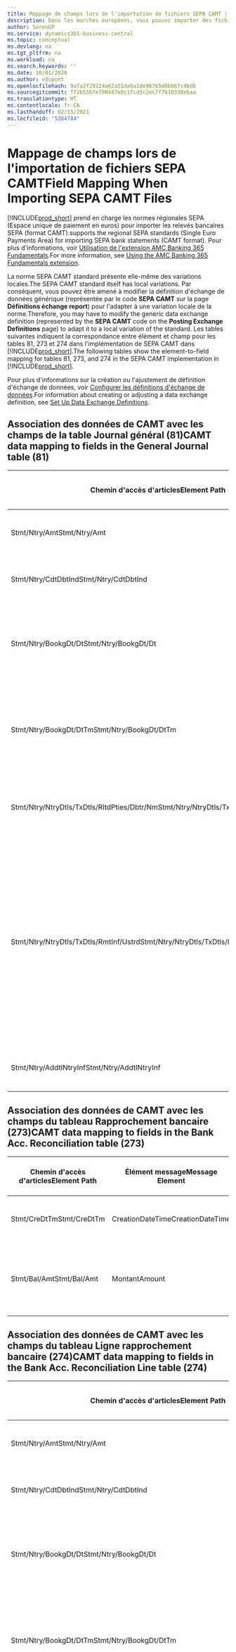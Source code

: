 ```yaml
---
title: Mappage de champs lors de l'importation de fichiers SEPA CAMT | Microsoft Docs
description: Dans les marchés européens, vous pouvez importer des fichiers de relevé bancaire selon les normes régionales SEPA (Espace unique de paiement en euros).
author: SorenGP
ms.service: dynamics365-business-central
ms.topic: conceptual
ms.devlang: na
ms.tgt_pltfrm: na
ms.workload: na
ms.search.keywords: ''
ms.date: 10/01/2020
ms.author: edupont
ms.openlocfilehash: 9afa2f29124a62a51da6a1de96765d6bb67c4bd6
ms.sourcegitcommit: ff2b55b7e790447e0c1fcd5c2ec7f7610338ebaa
ms.translationtype: HT
ms.contentlocale: fr-CA
ms.lasthandoff: 02/15/2021
ms.locfileid: "5384784"
---
```

# <a name="field-mapping-when-importing-sepa-camt-files"></a><span data-ttu-id="e314e-103">Mappage de champs lors de l'importation de fichiers SEPA CAMT</span><span class="sxs-lookup"><span data-stu-id="e314e-103">Field Mapping When Importing SEPA CAMT Files</span></span>
[!INCLUDE[prod_short](includes/prod_short.md)] <span data-ttu-id="e314e-104">prend en charge les normes régionales SEPA (Espace unique de paiement en euros) pour importer les relevés bancaires SEPA (format CAMT).</span><span class="sxs-lookup"><span data-stu-id="e314e-104">supports the regional SEPA standards (Single Euro Payments Area) for importing SEPA bank statements (CAMT format).</span></span> <span data-ttu-id="e314e-105">Pour plus d'informations, voir [Utilisation de l'extension AMC Banking 365 Fundamentals](ui-extensions-amc-banking.md).</span><span class="sxs-lookup"><span data-stu-id="e314e-105">For more information, see [Using the AMC Banking 365 Fundamentals extension](ui-extensions-amc-banking.md).</span></span>  

 <span data-ttu-id="e314e-106">La norme SEPA CAMT standard présente elle-même des variations locales.</span><span class="sxs-lookup"><span data-stu-id="e314e-106">The SEPA CAMT standard itself has local variations.</span></span> <span data-ttu-id="e314e-107">Par conséquent, vous pouvez être amené à modifier la définition d'échange de données générique (représentée par le code **SEPA CAMT** sur la page **Définitions échange report**) pour l'adapter à une variation locale de la norme.</span><span class="sxs-lookup"><span data-stu-id="e314e-107">Therefore, you may have to modify the generic data exchange definition (represented by the **SEPA CAMT** code on the **Posting Exchange Definitions** page) to adapt it to a local variation of the standard.</span></span> <span data-ttu-id="e314e-108">Les tables suivantes indiquent la correspondance entre élément et champ pour les tables 81, 273 et 274 dans l'implémentation de SEPA CAMT dans [!INCLUDE[prod_short](includes/prod_short.md)].</span><span class="sxs-lookup"><span data-stu-id="e314e-108">The following tables show the element-to-field mapping for tables 81, 273, and 274 in the SEPA CAMT implementation in [!INCLUDE[prod_short](includes/prod_short.md)].</span></span>  

 <span data-ttu-id="e314e-109">Pour plus d'informations sur la création ou l'ajustement de définition d'échange de données, voir [Configurer les définitions d'échange de données](across-how-to-set-up-data-exchange-definitions.md).</span><span class="sxs-lookup"><span data-stu-id="e314e-109">For information about creating or adjusting a data exchange definition, see [Set Up Data Exchange Definitions](across-how-to-set-up-data-exchange-definitions.md).</span></span>  

## <a name="camt-data-mapping-to-fields-in-the-general-journal-table-81"></a><span data-ttu-id="e314e-110">Association des données de CAMT avec les champs de la table Journal général (81)</span><span class="sxs-lookup"><span data-stu-id="e314e-110">CAMT data mapping to fields in the General Journal table (81)</span></span>  

|<span data-ttu-id="e314e-111">Chemin d'accès d'articles</span><span class="sxs-lookup"><span data-stu-id="e314e-111">Element Path</span></span>|<span data-ttu-id="e314e-112">Élément message</span><span class="sxs-lookup"><span data-stu-id="e314e-112">Message Element</span></span>|<span data-ttu-id="e314e-113">Type de données</span><span class="sxs-lookup"><span data-stu-id="e314e-113">Data Type</span></span>|<span data-ttu-id="e314e-114">Description</span><span class="sxs-lookup"><span data-stu-id="e314e-114">Description</span></span>|<span data-ttu-id="e314e-115">Identificateur de signe négatif</span><span class="sxs-lookup"><span data-stu-id="e314e-115">Negative-Sign Identifier</span></span>|<span data-ttu-id="e314e-116">N° champ</span><span class="sxs-lookup"><span data-stu-id="e314e-116">Field No.</span></span>|<span data-ttu-id="e314e-117">Nom du champ</span><span class="sxs-lookup"><span data-stu-id="e314e-117">Field Name</span></span>|  
|------------------|---------------------|---------------|-----------------|-------------------------------|---------------|----------------|  
|<span data-ttu-id="e314e-118">Stmt/Ntry/Amt</span><span class="sxs-lookup"><span data-stu-id="e314e-118">Stmt/Ntry/Amt</span></span>|<span data-ttu-id="e314e-119">Montant</span><span class="sxs-lookup"><span data-stu-id="e314e-119">Amount</span></span>|<span data-ttu-id="e314e-120">Décimal</span><span class="sxs-lookup"><span data-stu-id="e314e-120">Decimal</span></span>|<span data-ttu-id="e314e-121">Le montant de l'argent dans l'écriture de caisse.</span><span class="sxs-lookup"><span data-stu-id="e314e-121">The amount of money in the cash entry</span></span>||<span data-ttu-id="e314e-122">13</span><span class="sxs-lookup"><span data-stu-id="e314e-122">13</span></span>|<span data-ttu-id="e314e-123">Montant</span><span class="sxs-lookup"><span data-stu-id="e314e-123">Amount</span></span>|  
|<span data-ttu-id="e314e-124">Stmt/Ntry/CdtDbtInd</span><span class="sxs-lookup"><span data-stu-id="e314e-124">Stmt/Ntry/CdtDbtInd</span></span>|<span data-ttu-id="e314e-125">CreditDebitIndicator</span><span class="sxs-lookup"><span data-stu-id="e314e-125">CreditDebitIndicator</span></span>|<span data-ttu-id="e314e-126">Texte</span><span class="sxs-lookup"><span data-stu-id="e314e-126">Text</span></span>|<span data-ttu-id="e314e-127">Indique si l'écriture est une écriture de crédit ou débit</span><span class="sxs-lookup"><span data-stu-id="e314e-127">Indicates whether the entry is a credit or a debit entry</span></span>|<span data-ttu-id="e314e-128">DBIT</span><span class="sxs-lookup"><span data-stu-id="e314e-128">DBIT</span></span>|<span data-ttu-id="e314e-129">13</span><span class="sxs-lookup"><span data-stu-id="e314e-129">13</span></span>|<span data-ttu-id="e314e-130">Montant</span><span class="sxs-lookup"><span data-stu-id="e314e-130">Amount</span></span>|  
|<span data-ttu-id="e314e-131">Stmt/Ntry/BookgDt/Dt</span><span class="sxs-lookup"><span data-stu-id="e314e-131">Stmt/Ntry/BookgDt/Dt</span></span>|<span data-ttu-id="e314e-132">Date</span><span class="sxs-lookup"><span data-stu-id="e314e-132">Date</span></span>|<span data-ttu-id="e314e-133">Date</span><span class="sxs-lookup"><span data-stu-id="e314e-133">Date</span></span>|<span data-ttu-id="e314e-134">Date à laquelle une écriture est reportée sur un compte dans les livres de compte du gestionnaire</span><span class="sxs-lookup"><span data-stu-id="e314e-134">The date when an entry is posted to an account on the account servicer's books</span></span>||<span data-ttu-id="e314e-135">5</span><span class="sxs-lookup"><span data-stu-id="e314e-135">5</span></span>|<span data-ttu-id="e314e-136">Date de report</span><span class="sxs-lookup"><span data-stu-id="e314e-136">Posting Date</span></span>|  
|<span data-ttu-id="e314e-137">Stmt/Ntry/BookgDt/DtTm</span><span class="sxs-lookup"><span data-stu-id="e314e-137">Stmt/Ntry/BookgDt/DtTm</span></span>|<span data-ttu-id="e314e-138">DateTime</span><span class="sxs-lookup"><span data-stu-id="e314e-138">DateTime</span></span>|<span data-ttu-id="e314e-139">DateTime</span><span class="sxs-lookup"><span data-stu-id="e314e-139">DateTime</span></span>|<span data-ttu-id="e314e-140">La date et l'heure auxquelles une écriture est reportée sur un compte dans les livres de compte du gestionnaire</span><span class="sxs-lookup"><span data-stu-id="e314e-140">The date and time when an entry is posted to an account on the account servicer's books</span></span>||<span data-ttu-id="e314e-141">5</span><span class="sxs-lookup"><span data-stu-id="e314e-141">5</span></span>|<span data-ttu-id="e314e-142">Date de report</span><span class="sxs-lookup"><span data-stu-id="e314e-142">Posting Date</span></span>|  
|<span data-ttu-id="e314e-143">Stmt/Ntry/NtryDtls/TxDtls/RltdPties/Dbtr/Nm</span><span class="sxs-lookup"><span data-stu-id="e314e-143">Stmt/Ntry/NtryDtls/TxDtls/RltdPties/Dbtr/Nm</span></span>|<span data-ttu-id="e314e-144">Nom</span><span class="sxs-lookup"><span data-stu-id="e314e-144">Name</span></span>|<span data-ttu-id="e314e-145">Texte</span><span class="sxs-lookup"><span data-stu-id="e314e-145">Text</span></span>|<span data-ttu-id="e314e-146">Le nom de la partie qui doit une somme d'argent au créancier (final)</span><span class="sxs-lookup"><span data-stu-id="e314e-146">The name of the party that owes an amount of money to the (ultimate) creditor</span></span>||<span data-ttu-id="e314e-147">1221</span><span class="sxs-lookup"><span data-stu-id="e314e-147">1221</span></span>|<span data-ttu-id="e314e-148">Informations payeur</span><span class="sxs-lookup"><span data-stu-id="e314e-148">Payer Information</span></span>|  
|<span data-ttu-id="e314e-149">Stmt/Ntry/NtryDtls/TxDtls/RmtInf/Ustrd</span><span class="sxs-lookup"><span data-stu-id="e314e-149">Stmt/Ntry/NtryDtls/TxDtls/RmtInf/Ustrd</span></span>|<span data-ttu-id="e314e-150">Non structuré</span><span class="sxs-lookup"><span data-stu-id="e314e-150">Unstructured</span></span>|<span data-ttu-id="e314e-151">Texte</span><span class="sxs-lookup"><span data-stu-id="e314e-151">Text</span></span>|<span data-ttu-id="e314e-152">Les informations à votre disposition pour activer la correspondance/le rapprochement d'une écriture avec les articles que le paiement doit régler, telles que les factures commerciales dans un système comptes-clients, sous forme non structurée</span><span class="sxs-lookup"><span data-stu-id="e314e-152">Information supplied to enable the matching/reconciliation of an entry with the items that the payment is intended to settle, such as commercial invoices in an accounts-receivable system, in an unstructured form</span></span>||<span data-ttu-id="e314e-153">8</span><span class="sxs-lookup"><span data-stu-id="e314e-153">8</span></span>|<span data-ttu-id="e314e-154">Description</span><span class="sxs-lookup"><span data-stu-id="e314e-154">Description</span></span>|  
|<span data-ttu-id="e314e-155">Stmt/Ntry/AddtlNtryInf</span><span class="sxs-lookup"><span data-stu-id="e314e-155">Stmt/Ntry/AddtlNtryInf</span></span>|<span data-ttu-id="e314e-156">AdditionalEntryInformation</span><span class="sxs-lookup"><span data-stu-id="e314e-156">AdditionalEntryInformation</span></span>|<span data-ttu-id="e314e-157">Texte</span><span class="sxs-lookup"><span data-stu-id="e314e-157">Text</span></span>|<span data-ttu-id="e314e-158">Informations supplémentaires sur l'écriture.</span><span class="sxs-lookup"><span data-stu-id="e314e-158">Additional information about the entry</span></span>||<span data-ttu-id="e314e-159">1222</span><span class="sxs-lookup"><span data-stu-id="e314e-159">1222</span></span>|<span data-ttu-id="e314e-160">Informations transaction</span><span class="sxs-lookup"><span data-stu-id="e314e-160">Transaction Information</span></span>|  

## <a name="camt-data-mapping-to-fields-in-the-bank-acc-reconciliation-table-273"></a><span data-ttu-id="e314e-161">Association des données de CAMT avec les champs du tableau Rapprochement bancaire (273)</span><span class="sxs-lookup"><span data-stu-id="e314e-161">CAMT data mapping to fields in the Bank Acc. Reconciliation table (273)</span></span>  

|<span data-ttu-id="e314e-162">Chemin d'accès d'articles</span><span class="sxs-lookup"><span data-stu-id="e314e-162">Element Path</span></span>|<span data-ttu-id="e314e-163">Élément message</span><span class="sxs-lookup"><span data-stu-id="e314e-163">Message Element</span></span>|<span data-ttu-id="e314e-164">Type de données</span><span class="sxs-lookup"><span data-stu-id="e314e-164">Data Type</span></span>|<span data-ttu-id="e314e-165">Description</span><span class="sxs-lookup"><span data-stu-id="e314e-165">Description</span></span>|<span data-ttu-id="e314e-166">Identificateur de signe négatif</span><span class="sxs-lookup"><span data-stu-id="e314e-166">Negative-Sign Identifier</span></span>|<span data-ttu-id="e314e-167">N° champ</span><span class="sxs-lookup"><span data-stu-id="e314e-167">Field No.</span></span>|<span data-ttu-id="e314e-168">Nom du champ</span><span class="sxs-lookup"><span data-stu-id="e314e-168">Field Name</span></span>|  
|------------------|---------------------|---------------|-----------------|-------------------------------|---------------|----------------|  
|<span data-ttu-id="e314e-169">Stmt/CreDtTm</span><span class="sxs-lookup"><span data-stu-id="e314e-169">Stmt/CreDtTm</span></span>|<span data-ttu-id="e314e-170">CreationDateTime</span><span class="sxs-lookup"><span data-stu-id="e314e-170">CreationDateTime</span></span>|<span data-ttu-id="e314e-171">Date</span><span class="sxs-lookup"><span data-stu-id="e314e-171">Date</span></span>|<span data-ttu-id="e314e-172">Date et heure de création du message</span><span class="sxs-lookup"><span data-stu-id="e314e-172">The date and time when the message was created</span></span>||<span data-ttu-id="e314e-173">3</span><span class="sxs-lookup"><span data-stu-id="e314e-173">3</span></span>|<span data-ttu-id="e314e-174">Date du relevé</span><span class="sxs-lookup"><span data-stu-id="e314e-174">Statement Date</span></span>|  
|<span data-ttu-id="e314e-175">Stmt/Bal/Amt</span><span class="sxs-lookup"><span data-stu-id="e314e-175">Stmt/Bal/Amt</span></span>|<span data-ttu-id="e314e-176">Montant</span><span class="sxs-lookup"><span data-stu-id="e314e-176">Amount</span></span>|<span data-ttu-id="e314e-177">Décimal</span><span class="sxs-lookup"><span data-stu-id="e314e-177">Decimal</span></span>|<span data-ttu-id="e314e-178">Le montant résultant des montants ajustés pour toutes les écritures débit et crédit</span><span class="sxs-lookup"><span data-stu-id="e314e-178">The amount resulting from the netted amounts for all debit and credit entries</span></span>||<span data-ttu-id="e314e-179">4</span><span class="sxs-lookup"><span data-stu-id="e314e-179">4</span></span>|<span data-ttu-id="e314e-180">Solde final du relevé</span><span class="sxs-lookup"><span data-stu-id="e314e-180">Statement Ending Balance</span></span>|  

## <a name="camt-data-mapping-to-fields-in-the-bank-acc-reconciliation-line-table-274"></a><span data-ttu-id="e314e-181">Association des données de CAMT avec les champs du tableau Ligne rapprochement bancaire (274)</span><span class="sxs-lookup"><span data-stu-id="e314e-181">CAMT data mapping to fields in the Bank Acc. Reconciliation Line table (274)</span></span>  

|<span data-ttu-id="e314e-182">Chemin d'accès d'articles</span><span class="sxs-lookup"><span data-stu-id="e314e-182">Element Path</span></span>|<span data-ttu-id="e314e-183">Élément message</span><span class="sxs-lookup"><span data-stu-id="e314e-183">Message Element</span></span>|<span data-ttu-id="e314e-184">Type de données</span><span class="sxs-lookup"><span data-stu-id="e314e-184">Data Type</span></span>|<span data-ttu-id="e314e-185">Description</span><span class="sxs-lookup"><span data-stu-id="e314e-185">Description</span></span>|<span data-ttu-id="e314e-186">Identificateur de signe négatif</span><span class="sxs-lookup"><span data-stu-id="e314e-186">Negative-Sign Identifier</span></span>|<span data-ttu-id="e314e-187">N° champ</span><span class="sxs-lookup"><span data-stu-id="e314e-187">Field No.</span></span>|<span data-ttu-id="e314e-188">Nom du champ</span><span class="sxs-lookup"><span data-stu-id="e314e-188">Field Name</span></span>|  
|------------------|---------------------|---------------|-----------------|-------------------------------|---------------|----------------|  
|<span data-ttu-id="e314e-189">Stmt/Ntry/Amt</span><span class="sxs-lookup"><span data-stu-id="e314e-189">Stmt/Ntry/Amt</span></span>|<span data-ttu-id="e314e-190">Montant</span><span class="sxs-lookup"><span data-stu-id="e314e-190">Amount</span></span>|<span data-ttu-id="e314e-191">Décimal</span><span class="sxs-lookup"><span data-stu-id="e314e-191">Decimal</span></span>|<span data-ttu-id="e314e-192">Le montant de l'argent dans l'écriture de caisse.</span><span class="sxs-lookup"><span data-stu-id="e314e-192">The amount of money in the cash entry</span></span>||<span data-ttu-id="e314e-193">7</span><span class="sxs-lookup"><span data-stu-id="e314e-193">7</span></span>|<span data-ttu-id="e314e-194">Montant relevé</span><span class="sxs-lookup"><span data-stu-id="e314e-194">Statement Amount</span></span>|  
|<span data-ttu-id="e314e-195">Stmt/Ntry/CdtDbtInd</span><span class="sxs-lookup"><span data-stu-id="e314e-195">Stmt/Ntry/CdtDbtInd</span></span>|<span data-ttu-id="e314e-196">CreditDebitIndicator</span><span class="sxs-lookup"><span data-stu-id="e314e-196">CreditDebitIndicator</span></span>|<span data-ttu-id="e314e-197">Texte</span><span class="sxs-lookup"><span data-stu-id="e314e-197">Text</span></span>|<span data-ttu-id="e314e-198">Indique si l'écriture est une écriture de crédit ou débit</span><span class="sxs-lookup"><span data-stu-id="e314e-198">Indicates whether the entry is a credit or a debit entry</span></span>|<span data-ttu-id="e314e-199">DBIT</span><span class="sxs-lookup"><span data-stu-id="e314e-199">DBIT</span></span>|<span data-ttu-id="e314e-200">7</span><span class="sxs-lookup"><span data-stu-id="e314e-200">7</span></span>|<span data-ttu-id="e314e-201">Montant relevé</span><span class="sxs-lookup"><span data-stu-id="e314e-201">Statement Amount</span></span>|  
|<span data-ttu-id="e314e-202">Stmt/Ntry/BookgDt/Dt</span><span class="sxs-lookup"><span data-stu-id="e314e-202">Stmt/Ntry/BookgDt/Dt</span></span>|<span data-ttu-id="e314e-203">Date</span><span class="sxs-lookup"><span data-stu-id="e314e-203">Date</span></span>|<span data-ttu-id="e314e-204">Date</span><span class="sxs-lookup"><span data-stu-id="e314e-204">Date</span></span>|<span data-ttu-id="e314e-205">Date à laquelle une écriture est reportée sur un compte dans les livres de compte du gestionnaire</span><span class="sxs-lookup"><span data-stu-id="e314e-205">The date when an entry is posted to an account on the account servicer's books</span></span>||<span data-ttu-id="e314e-206">5</span><span class="sxs-lookup"><span data-stu-id="e314e-206">5</span></span>|<span data-ttu-id="e314e-207">Date transaction</span><span class="sxs-lookup"><span data-stu-id="e314e-207">Transaction Date</span></span>|  
|<span data-ttu-id="e314e-208">Stmt/Ntry/BookgDt/DtTm</span><span class="sxs-lookup"><span data-stu-id="e314e-208">Stmt/Ntry/BookgDt/DtTm</span></span>|<span data-ttu-id="e314e-209">DateTime</span><span class="sxs-lookup"><span data-stu-id="e314e-209">DateTime</span></span>|<span data-ttu-id="e314e-210">DateTime</span><span class="sxs-lookup"><span data-stu-id="e314e-210">DateTime</span></span>|<span data-ttu-id="e314e-211">La date et l'heure auxquelles une écriture est reportée sur un compte dans les livres de compte du gestionnaire</span><span class="sxs-lookup"><span data-stu-id="e314e-211">The date and time when an entry is posted to an account on the account servicer's books</span></span>||<span data-ttu-id="e314e-212">5</span><span class="sxs-lookup"><span data-stu-id="e314e-212">5</span></span>|<span data-ttu-id="e314e-213">Date transaction</span><span class="sxs-lookup"><span data-stu-id="e314e-213">Transaction Date</span></span>|  
|<span data-ttu-id="e314e-214">Stmt/Ntry/ValDt/Dt</span><span class="sxs-lookup"><span data-stu-id="e314e-214">Stmt/Ntry/ValDt/Dt</span></span>|<span data-ttu-id="e314e-215">Date</span><span class="sxs-lookup"><span data-stu-id="e314e-215">Date</span></span>|<span data-ttu-id="e314e-216">Date</span><span class="sxs-lookup"><span data-stu-id="e314e-216">Date</span></span>|<span data-ttu-id="e314e-217">Date à laquelle les immobilisations sont disponibles pour le propriétaire du compte en cas d'écriture créditrice, ou cessent d'être disponibles pour le propriétaire du compte en cas d'écriture débitrice</span><span class="sxs-lookup"><span data-stu-id="e314e-217">The date when assets become available to the account owner in case of a credit entry, or cease to be available to the account owner in case of a debit entry</span></span>||<span data-ttu-id="e314e-218">12</span><span class="sxs-lookup"><span data-stu-id="e314e-218">12</span></span>|<span data-ttu-id="e314e-219">Date de valeur</span><span class="sxs-lookup"><span data-stu-id="e314e-219">Value Date</span></span>|  
|<span data-ttu-id="e314e-220">Stmt/Ntry/ValDt/DtTm</span><span class="sxs-lookup"><span data-stu-id="e314e-220">Stmt/Ntry/ValDt/DtTm</span></span>|<span data-ttu-id="e314e-221">DateTime</span><span class="sxs-lookup"><span data-stu-id="e314e-221">DateTime</span></span>|<span data-ttu-id="e314e-222">DateTime</span><span class="sxs-lookup"><span data-stu-id="e314e-222">DateTime</span></span>|<span data-ttu-id="e314e-223">La date et l'heure auxquelles les immobilisations sont disponibles pour le propriétaire du compte en cas d'écriture créditrice, ou cessent d'être disponibles pour le propriétaire du compte en cas d'écriture débitrice</span><span class="sxs-lookup"><span data-stu-id="e314e-223">The date and time when assets become available to the account owner in case of a credit entry, or cease to be available to the account owner in case of a debit entry</span></span>||<span data-ttu-id="e314e-224">12</span><span class="sxs-lookup"><span data-stu-id="e314e-224">12</span></span>|<span data-ttu-id="e314e-225">Date de valeur</span><span class="sxs-lookup"><span data-stu-id="e314e-225">Value Date</span></span>|  
|<span data-ttu-id="e314e-226">Stmt/Ntry/NtryDtls/TxDtls/RltdPties/Dbtr/Nm</span><span class="sxs-lookup"><span data-stu-id="e314e-226">Stmt/Ntry/NtryDtls/TxDtls/RltdPties/Dbtr/Nm</span></span>|<span data-ttu-id="e314e-227">Nom</span><span class="sxs-lookup"><span data-stu-id="e314e-227">Name</span></span>|<span data-ttu-id="e314e-228">Texte</span><span class="sxs-lookup"><span data-stu-id="e314e-228">Text</span></span>|<span data-ttu-id="e314e-229">Le nom de la partie qui doit une somme d'argent au créancier (final)</span><span class="sxs-lookup"><span data-stu-id="e314e-229">The name of the party that owes an amount of money to the (ultimate) creditor</span></span>||<span data-ttu-id="e314e-230">15</span><span class="sxs-lookup"><span data-stu-id="e314e-230">15</span></span>|<span data-ttu-id="e314e-231">Informations payeur</span><span class="sxs-lookup"><span data-stu-id="e314e-231">Payer Information</span></span>|  
|<span data-ttu-id="e314e-232">Stmt/Ntry/NtryDtls/TxDtls/RmtInf/Ustrd</span><span class="sxs-lookup"><span data-stu-id="e314e-232">Stmt/Ntry/NtryDtls/TxDtls/RmtInf/Ustrd</span></span>|<span data-ttu-id="e314e-233">Non structuré</span><span class="sxs-lookup"><span data-stu-id="e314e-233">Unstructured</span></span>|<span data-ttu-id="e314e-234">Texte</span><span class="sxs-lookup"><span data-stu-id="e314e-234">Text</span></span>|<span data-ttu-id="e314e-235">Les informations à votre disposition pour activer la correspondance/le rapprochement d'une écriture avec les articles que le paiement doit régler, telles que les factures commerciales dans un système comptes-clients, sous forme non structurée</span><span class="sxs-lookup"><span data-stu-id="e314e-235">Information supplied to enable the matching/reconciliation of an entry with the items that the payment is intended to settle, such as commercial invoices in an accounts-receivable system, in an unstructured form</span></span>||<span data-ttu-id="e314e-236">6</span><span class="sxs-lookup"><span data-stu-id="e314e-236">6</span></span>|<span data-ttu-id="e314e-237">Description</span><span class="sxs-lookup"><span data-stu-id="e314e-237">Description</span></span>|  
|<span data-ttu-id="e314e-238">Stmt/Ntry/AddtlNtryInf</span><span class="sxs-lookup"><span data-stu-id="e314e-238">Stmt/Ntry/AddtlNtryInf</span></span>|<span data-ttu-id="e314e-239">AdditionalEntryInformation</span><span class="sxs-lookup"><span data-stu-id="e314e-239">AdditionalEntryInformation</span></span>|<span data-ttu-id="e314e-240">Texte</span><span class="sxs-lookup"><span data-stu-id="e314e-240">Text</span></span>|<span data-ttu-id="e314e-241">Informations supplémentaires sur l'écriture.</span><span class="sxs-lookup"><span data-stu-id="e314e-241">Additional information about the entry</span></span>||<span data-ttu-id="e314e-242">16</span><span class="sxs-lookup"><span data-stu-id="e314e-242">16</span></span>|<span data-ttu-id="e314e-243">Informations transaction</span><span class="sxs-lookup"><span data-stu-id="e314e-243">Transaction Information</span></span>|  

 <span data-ttu-id="e314e-244">Les articles dans le nœud **Ntry** qui sont importés dans [!INCLUDE[prod_short](includes/prod_short.md)] mais ne sont associés à aucun champ sont stockés dans la table **Définition colonne échange comptabilité**.</span><span class="sxs-lookup"><span data-stu-id="e314e-244">Elements in the **Ntry** node that are imported into [!INCLUDE[prod_short](includes/prod_short.md)] but not mapped to any fields are stored in the **Posting Exch. Column Def** table.</span></span> <span data-ttu-id="e314e-245">Les utilisateurs peuvent afficher ces éléments à partir des pages **Journal rapprochement paiement**, **Affectation paiement** et **Rapprochement bancaire** en choisissant l'action **Détails lignes de relevé bancaire**.</span><span class="sxs-lookup"><span data-stu-id="e314e-245">Users can view these elements from the **Payment Reconciliation Journal**, **Payment Application**, and **Bank Acc. Reconciliation** pages by choosing the **Bank Statement Line Details** action.</span></span> <span data-ttu-id="e314e-246">Pour plus d'informations, reportez-vous à [Rapprocher les paiements à l'aide du lettrage automatique](receivables-how-reconcile-payments-auto-application.md).</span><span class="sxs-lookup"><span data-stu-id="e314e-246">For more information, see [Reconcile Payments Using Automatic Application](receivables-how-reconcile-payments-auto-application.md).</span></span>

> [!IMPORTANT]
> <span data-ttu-id="e314e-247">Dans une importation de relevés bancaires CAMT, [!INCLUDE[prod_short](includes/prod_short.md)] s’attend à ce que chaque transaction soit unique, ce qui signifie que le champ **Code transaction** qui provient de la balise *Stmt/Ntry/NtryDtls/TxDtls/Refs/EndToEndId* dans le fichier CAMT, doit être unique dans le rapprochement du compte bancaire ouvert.</span><span class="sxs-lookup"><span data-stu-id="e314e-247">In an import of CAMT bank statements, [!INCLUDE[prod_short](includes/prod_short.md)] expects each transaction to be unique, which means that the **Transaction ID** field that comes from the *Stmt/Ntry/NtryDtls/TxDtls/Refs/EndToEndId* tag in the CAMT file, must be unique within the open bank account reconciliation.</span></span> <span data-ttu-id="e314e-248">Si les informations ne sont pas présentes, [!INCLUDE[prod_short](includes/prod_short.md)] ignore le paiement.</span><span class="sxs-lookup"><span data-stu-id="e314e-248">If the information is not present, [!INCLUDE[prod_short](includes/prod_short.md)] ignores the payment.</span></span> <span data-ttu-id="e314e-249">Si un rapprochement bancaire antérieur sur le même compte bancaire a été reporté avec le même code de transaction que lors de l’importation en cours, la transaction en cours ne sera pas automatiquement rapprochée, mais elle peut toujours être importée.</span><span class="sxs-lookup"><span data-stu-id="e314e-249">If an earlier bank reconciliation on the same bank account was posted with the same transaction ID as on the current import, the current transaction will not automatically reconcile but can still be imported.</span></span>

## <a name="see-also"></a><span data-ttu-id="e314e-250">Voir aussi</span><span class="sxs-lookup"><span data-stu-id="e314e-250">See Also</span></span>  
[<span data-ttu-id="e314e-251">Configuration de l'échange de données</span><span class="sxs-lookup"><span data-stu-id="e314e-251">Setting Up Data Exchange</span></span>](across-set-up-data-exchange.md)  
[<span data-ttu-id="e314e-252">Échanger des données par voir électronique</span><span class="sxs-lookup"><span data-stu-id="e314e-252">Exchanging Data Electronically</span></span>](across-data-exchange.md)  
<span data-ttu-id="e314e-253">[Utilisation de l’extension AMC Banking 365 Fundamentals](ui-extensions-amc-banking.md) </span><span class="sxs-lookup"><span data-stu-id="e314e-253">[Using the AMC Banking 365 Fundamentals extension](ui-extensions-amc-banking.md) </span></span>  
[<span data-ttu-id="e314e-254">Utiliser des schémas XML pour préparer des définitions d'échange de données</span><span class="sxs-lookup"><span data-stu-id="e314e-254">Use XML Schemas to Prepare Data Exchange Definitions</span></span>](across-how-to-use-xml-schemas-to-prepare-data-exchange-definitions.md)  
[<span data-ttu-id="e314e-255">Rapprocher les paiements à l'aide de l'application automatique</span><span class="sxs-lookup"><span data-stu-id="e314e-255">Reconcile Payments Using Automatic Application</span></span>](receivables-how-reconcile-payments-auto-application.md)  


[!INCLUDE[footer-include](includes/footer-banner.md)]